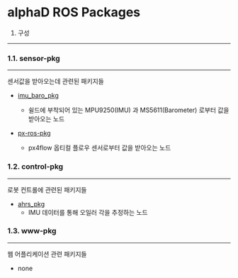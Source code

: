 alphaD ROS Packages
==================

1. 구성
------------------
### 1.1. sensor-pkg
- - -
센서값을 받아오는데 관련된 패키지들
* [imu_baro_pkg](https://github.com/dydwo92/alphaD-ROS/tree/master/alphad-ros-pkg/sensor-pkg/imu_baro_pkg)
  * 쉴드에 부착되어 있는 MPU9250(IMU) 과 MS5611(Barometer) 로부터 값을 받아오는 노드

* [px-ros-pkg](https://github.com/dydwo92/alphaD-ROS/tree/master/alphad-ros-pkg/sensor-pkg/px-ros-pkg)
  * px4flow 옵티컬 플로우 센서로부터 값을 받아오는 노드

### 1.2. control-pkg
- - -
로봇 컨트롤에 관련된 패키지들
* [ahrs_pkg](https://github.com/dydwo92/alphaD-ROS/tree/master/alphad-ros-pkg/control-pkg/ahrs_pkg)
  * IMU 데이터를 통해 오일러 각을 추정하는 노드
  
### 1.3. www-pkg
- - -
웹 어플리케이션 관련 패키지들
* none
